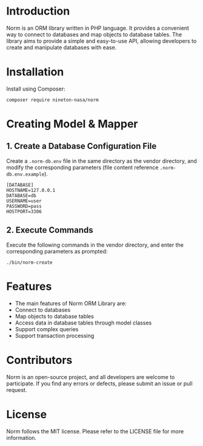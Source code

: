 # Introduction

Norm is an ORM library written in PHP language. 
It provides a convenient way to connect to databases and map objects to database tables. 
The library aims to provide a simple and easy-to-use API, allowing developers to create and manipulate databases with ease.


# Installation

Install using Composer:

```shell
composer require nineton-nasa/norm
```

# Creating Model & Mapper

## 1. Create a Database Configuration File

Create a `.norm-db.env` file in the same directory as the vendor directory, and modify the corresponding parameters (file content reference `.norm-db.env.example`).

```dotenv
[DATABASE]
HOSTNAME=127.0.0.1
DATABASE=db
USERNAME=user
PASSWORD=pass
HOSTPORT=3306
```

## 2. Execute Commands

Execute the following commands in the vendor directory, and enter the corresponding parameters as prompted:

```shell
./bin/norm-create
```

# Features

- The main features of Norm ORM Library are:
- Connect to databases
- Map objects to database tables
- Access data in database tables through model classes
- Support complex queries
- Support transaction processing

# Contributors

Norm is an open-source project, and all developers are welcome to participate. 
If you find any errors or defects, please submit an issue or pull request.

# License
Norm follows the MIT license. Please refer to the LICENSE file for more information.
